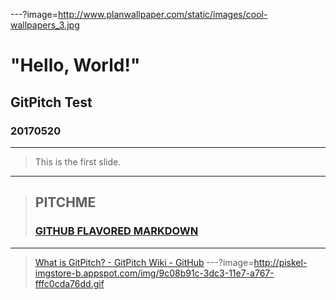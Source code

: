 ---?image=http://www.planwallpaper.com/static/images/cool-wallpapers_3.jpg
# "Hello, World!"
## GitPitch Test
### 20170520
---
> This is the first slide.
---
> ## PITCHME
> ### [GITHUB FLAVORED MARKDOWN](https://gitpitch.com/#gitpitch-pitchme-markdown)
---
> [What is GitPitch? - GitPitch Wiki - GitHub](https://github.com/gitpitch/gitpitch/wiki)
---?image=http://piskel-imgstore-b.appspot.com/img/9c08b91c-3dc3-11e7-a767-fffc0cda76dd.gif
